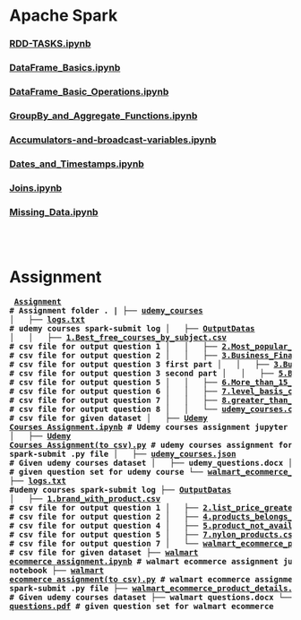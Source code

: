 # Apache Spark 

### [RDD-TASKS.ipynb](https://github.com/pradipsapkotag/spark/blob/master/RDD-TASKS.ipynb)
### [DataFrame_Basics.ipynb](https://github.com/pradipsapkotag/spark/blob/master/DataFrame_Basics.ipynb)
### [DataFrame_Basic_Operations.ipynb](https://github.com/pradipsapkotag/spark/blob/master/DataFrame_Basic_Operations.ipynb)
### [GroupBy_and_Aggregate_Functions.ipynb](https://github.com/pradipsapkotag/spark/blob/master/GroupBy_and_Aggregate_Functions.ipynb)
### [Accumulators-and-broadcast-variables.ipynb](https://github.com/pradipsapkotag/spark/blob/master/Accumulators-and-broadcast-variables.ipynb)
### [Dates_and_Timestamps.ipynb](https://github.com/pradipsapkotag/spark/blob/master/Dates_and_Timestamps.ipynb)
### [Joins.ipynb](https://github.com/pradipsapkotag/spark/blob/master/Joins.ipynb)
### [Missing_Data.ipynb](https://github.com/pradipsapkotag/spark/blob/master/Missing_Data.ipynb)
<br>
<br>

# Assignment
**<pre>
[Assignment](https://github.com/pradipsapkotag/spark/tree/master/Assignment)                               # Assignment folder
.
|
├── [udemy_courses](https://github.com/pradipsapkotag/spark/tree/master/Assignment/udemy_courses)
│   ├── [logs.txt](https://github.com/pradipsapkotag/spark/blob/master/Assignment/udemy_courses/logs.txt) # udemy courses spark-submit log
│   ├── [OutputDatas](https://github.com/pradipsapkotag/spark/tree/master/Assignment/udemy_courses/OutputDatas)
│   │   ├── [1.Best_free_courses_by_subject.csv](https://github.com/pradipsapkotag/spark/blob/master/Assignment/udemy_courses/OutputDatas/1.Best_free_courses_by_subject.csv) # csv file for output question 1
│   │   ├── [2.Most_popular_courses.csv](https://github.com/pradipsapkotag/spark/blob/master/Assignment/udemy_courses/OutputDatas/2.Most_popular_courses.csv) # csv file for output question 2
│   │   ├── [3.Business_Finance_avg.csv](https://github.com/pradipsapkotag/spark/blob/master/Assignment/udemy_courses/OutputDatas/3.Business_Finance.csv) # csv file for output question 3 first part
│   │   ├── [3.Business_Finance.csv](https://github.com/pradipsapkotag/spark/blob/master/Assignment/udemy_courses/OutputDatas/3.Business_Finance.csv) # csv file for output question 3 second part
│   │   ├── [5.Best_cost_benefit.csv](https://github.com/pradipsapkotag/spark/blob/master/Assignment/udemy_courses/OutputDatas/5.Best_cost_benefit.csv) # csv file for output question 5
│   │   ├── [6.More_than_15_lectures.csv](https://github.com/pradipsapkotag/spark/blob/master/Assignment/udemy_courses/OutputDatas/6.More_than_15_lectures.csv) # csv file for output question 6
│   │   ├── [7.level_basis_courses.csv](https://github.com/pradipsapkotag/spark/blob/master/Assignment/udemy_courses/OutputDatas/7.level_basis_courses.csv) # csv file for output question 7
│   │   ├── [8.greater_than_2hours.csv](https://github.com/pradipsapkotag/spark/blob/master/Assignment/udemy_courses/OutputDatas/8.greater_than_2hours.csv) # csv file for output question 8
│   │   └── [udemy_courses.csv](https://github.com/pradipsapkotag/spark/blob/master/Assignment/udemy_courses/OutputDatas/udemy_courses.csv) # csv file for given dataset
│   ├── [Udemy Courses Assignment.ipynb](https://github.com/pradipsapkotag/spark/blob/master/Assignment/udemy_courses/Udemy%20Courses%20Assignment.ipynb) # Udemy courses assignment jupyter notebook
│   ├── [Udemy Courses Assignment(to csv).py](https://github.com/pradipsapkotag/spark/blob/master/Assignment/udemy_courses/Udemy%20Courses%20Assignment(to%20csv).py) # udemy courses assignment for spark-submit .py file
│   ├── [udemy_courses.json](https://github.com/pradipsapkotag/spark/blob/master/Assignment/udemy_courses/udemy_courses.json) # Given udemy courses dataset
│   ├── udemy_questions.docx
│   └── [udemy_questions.pdf](https://github.com/pradipsapkotag/spark/blob/master/Assignment/udemy_courses/udemy_questions.pdf) # given question set for udemy course 
└── [walmart_ecommerce_product_details](https://github.com/pradipsapkotag/spark/tree/master/Assignment/walmart_ecommerce_product_details)
    ├── [logs.txt](https://github.com/pradipsapkotag/spark/blob/master/Assignment/walmart_ecommerce_product_details/logs.txt) #udemy courses spark-submit log
    ├── [OutputDatas](https://github.com/pradipsapkotag/spark/tree/master/Assignment/walmart_ecommerce_product_details/OutputDatas)
    │   ├── [1.brand_with_product.csv](https://github.com/pradipsapkotag/spark/blob/master/Assignment/walmart_ecommerce_product_details/OutputDatas/1.brand_with_product.csv) # csv file for output question 1
    │   ├── [2.list_price_greater_than_sales_price.csv](https://github.com/pradipsapkotag/spark/blob/master/Assignment/walmart_ecommerce_product_details/OutputDatas/2.list_price_greater_than_sales_price.csv) # csv file for output question 2
    │   ├── [4.products_belongs_women_category.csv](https://github.com/pradipsapkotag/spark/blob/master/Assignment/walmart_ecommerce_product_details/OutputDatas/4.products_belongs_women_category.csv) # csv file for output question 4
    │   ├── [5.product_not_available.csv](https://github.com/pradipsapkotag/spark/blob/master/Assignment/walmart_ecommerce_product_details/OutputDatas/5.product_not_available.csv) # csv file for output question 5
    │   ├── [7.nylon_products.csv](https://github.com/pradipsapkotag/spark/blob/master/Assignment/walmart_ecommerce_product_details/OutputDatas/7.nylon_products.csv) # csv file for output question 7
    │   └── [walmart_ecommerce_product_details.csv](https://github.com/pradipsapkotag/spark/blob/master/Assignment/walmart_ecommerce_product_details/OutputDatas/walmart_ecommerce_product_details.csv) # csv file for given dataset
    ├── [walmart ecommerce assignment.ipynb](https://github.com/pradipsapkotag/spark/blob/master/Assignment/walmart_ecommerce_product_details/walmart%20ecommerce%20assignment.ipynb) # walmart ecommerce assignment jupyter notebook
    ├── [walmart ecommerce assignment(to csv).py](https://github.com/pradipsapkotag/spark/blob/master/Assignment/walmart_ecommerce_product_details/walmart%20ecommerce%20assignment(to%20csv).py) # walmart ecommerce assignment for spark-submit .py file
    ├── [walmart_ecommerce_product_details.json](https://github.com/pradipsapkotag/spark/blob/master/Assignment/walmart_ecommerce_product_details/walmart_ecommerce_product_details.json) # Given udemy courses dataset
    ├── walmart questions.docx
    └── [walmart questions.pdf](https://github.com/pradipsapkotag/spark/blob/master/Assignment/walmart_ecommerce_product_details/walmart%20questions.pdf) # given question set for walmart ecommerce
</pre>**